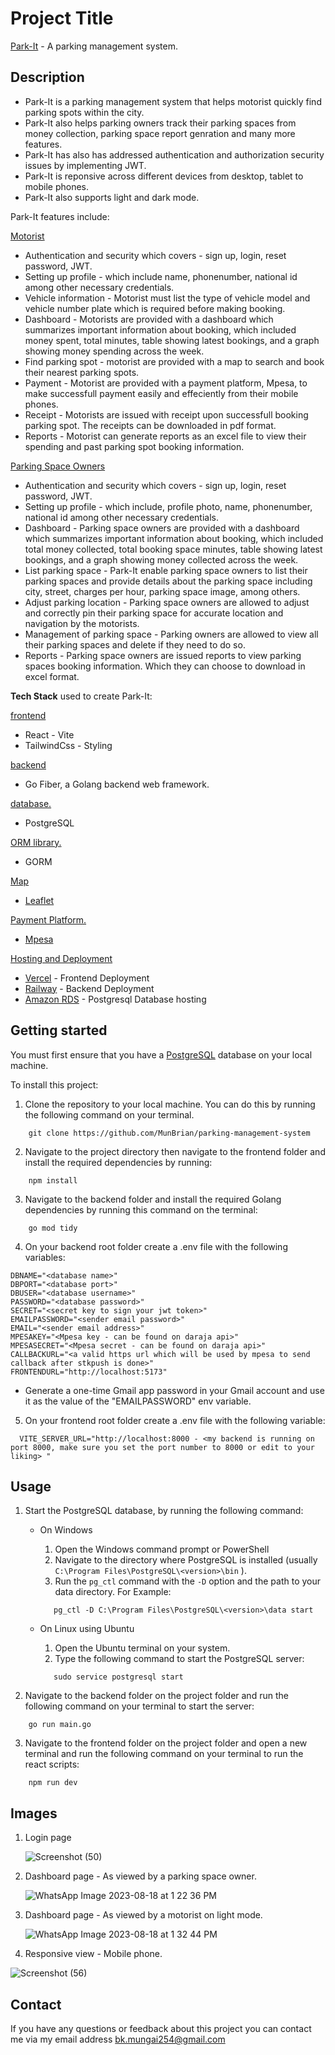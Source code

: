 # Project Title

[Park-It](https://park-it-flame.vercel.app) - A parking management system.

## Description

- Park-It is a parking management system that helps motorist quickly find parking spots within the city.
- Park-It also helps parking owners track their parking spaces from money collection, parking space report genration and many more features.
- Park-It has also has addressed authentication and authorization security issues by implementing JWT.
- Park-It is reponsive across different devices from desktop, tablet to mobile phones.
- Park-It also supports light and dark mode.

Park-It features include:

<ins>Motorist</ins>

- Authentication and security which covers - sign up, login, reset password, JWT.
- Setting up profile - which include name, phonenumber, national id among other necessary credentials.
- Vehicle information - Motorist must list the type of vehicle model and vehicle number plate which is required before making booking.
- Dashboard - Motorists are provided with a dashboard which summarizes important information about booking, which included money spent, total minutes, table showing latest bookings, and a graph showing money spending across the week.
- Find parking spot - motorist are provided with a map to search and book their nearest parking spots.
- Payment - Motorist are provided with a payment platform, Mpesa, to make successfull payment easily and effeciently from their mobile phones.
- Receipt - Motorists are issued with receipt upon successfull booking parking spot. The receipts can be downloaded in pdf format.
- Reports - Motorist can generate reports as an excel file to view their spending and past parking spot booking information.

<ins>Parking Space Owners</ins>

- Authentication and security which covers - sign up, login, reset password, JWT.
- Setting up profile - which include, profile photo, name, phonenumber, national id among other necessary credentials.
- Dashboard - Parking space owners are provided with a dashboard which summarizes important information about booking, which included total money collected, total booking space minutes, table showing latest bookings, and a graph showing money collected across the week.
- List parking space - Park-It enable parking space owners to list their parking spaces and provide details about the parking space including city, street, charges per hour, parking space image, among others.
- Adjust parking location - Parking space owners are allowed to adjust and correctly pin their parking space for accurate location and navigation by the motorists.
- Management of parking space - Parking owners are allowed to view all their parking spaces and delete if they need to do so.
- Reports - Parking space owners are issued reports to view parking spaces booking information. Which they can choose to download in excel format.

**Tech Stack** used to create Park-It:

<ins>frontend</ins>

- React - Vite
- TailwindCss - Styling

<ins>backend</ins>

- Go Fiber, a Golang backend web framework.

<ins>database.</ins>

- PostgreSQL

<ins>ORM library.</ins>

- GORM

<ins>Map</ins>

- [Leaflet](https://react-leaflet.js.org/)

<ins>Payment Platform.</ins>

- [Mpesa](https://www.safaricom.co.ke/personal/m-pesa/do-more-with-m-pesa)

<ins>Hosting and Deployment</ins>

- [Vercel](https://vercel.com) - Frontend Deployment
- [Railway](https://railway.app/) - Backend Deployment
- [Amazon RDS](https://aws.amazon.com/rds/) - Postgresql Database hosting

## Getting started

You must first ensure that you have a [PostgreSQL](https://www.postgresql.org/) database on your local machine.

To install this project:

1. Clone the repository to your local machine. You can do this by running the following command on your terminal.

```
	git clone https://github.com/MunBrian/parking-management-system
```

2. Navigate to the project directory then navigate to the frontend folder and install the required dependencies by running:

```
	npm install
```

3. Navigate to the backend folder and install the required Golang dependencies by running this command on the terminal:

```
	go mod tidy
```

4. On your backend root folder create a .env file with the following variables:

```
DBNAME="<database name>"
DBPORT="<database port>"
DBUSER="<database username>"
PASSWORD="<database password>"
SECRET="<secret key to sign your jwt token>"
EMAILPASSWORD="<sender email password>"
EMAIL="<sender email address>"
MPESAKEY="<Mpesa key - can be found on daraja api>"
MPESASECRET="<Mpesa secret - can be found on daraja api>"
CALLBACKURL="<a valid https url which will be used by mpesa to send callback after stkpush is done>"
FRONTENDURL="http://localhost:5173"
```

- Generate a one-time Gmail app password in your Gmail account and use it as the value of the "EMAILPASSWORD" env variable.

5. On your frontend root folder create a .env file with the following variable:

```
  VITE_SERVER_URL="http://localhost:8000 - <my backend is running on port 8000, make sure you set the port number to 8000 or edit to your liking> "
```

## Usage

1. Start the PostgreSQL database, by running the following command:

   - On Windows

     1. Open the Windows command prompt or PowerShell
     2. Navigate to the directory where PostgreSQL is installed (usually `C:\Program Files\PostgreSQL\<version>\bin` ).
     3. Run the `pg_ctl` command with the `-D` option and the path to your data directory. For Example:

     ```
     	pg_ctl -D C:\Program Files\PostgreSQL\<version>\data start
     ```

   - On Linux using Ubuntu
     1. Open the Ubuntu terminal on your system.
     2. Type the following command to start the PostgreSQL server:
     ```
     	sudo service postgresql start
     ```

2. Navigate to the backend folder on the project folder and run the following command on your terminal to start the server:

```
	go run main.go
```

3. Navigate to the frontend folder on the project folder and open a new terminal and run the following command on your terminal to run the react scripts:

```
	npm run dev
```

## Images

1. Login page

   ![Screenshot (50)](https://github.com/MunBrian/parking-management-system/assets/63002200/b0858486-7676-414d-a661-d45340b7deeb)

2. Dashboard page - As viewed by a parking space owner.

   ![WhatsApp Image 2023-08-18 at 1 22 36 PM](https://github.com/MunBrian/parking-management-system/assets/63002200/e2908720-78f0-4675-9a40-afc35af56e50)

3. Dashboard page - As viewed by a motorist on light mode.

   ![WhatsApp Image 2023-08-18 at 1 32 44 PM](https://github.com/MunBrian/parking-management-system/assets/63002200/bb29b303-68f4-4ce5-88f1-43e583bc0e5a)

4. Responsive view - Mobile phone.

![Screenshot (56)](https://github.com/MunBrian/parking-management-system/assets/63002200/a3803a30-06b3-471a-9def-4b18d491e567)

## Contact

If you have any questions or feedback about this project you can contact me via my email address
[bk.mungai254@gmail.com](mailto:bk.mungai254@gmail.com)
